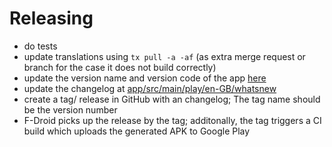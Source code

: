# Releasing

- do tests
- update translations using ``tx pull -a -af`` (as extra merge request or branch for the case it does not build correctly)
- update the version name and version code of the app [here](https://github.com/syncthing/syncthing-lite/blob/master/app/build.gradle)
- update the changelog at [app/src/main/play/en-GB/whatsnew](https://github.com/syncthing/syncthing-lite/blob/master/app/src/main/play/en-GB/whatsnew)
- create a tag/ release in GitHub with an changelog; The tag name should be the version number
- F-Droid picks up the release by the tag; additonally, the tag triggers a CI build which uploads the generated APK to Google Play
